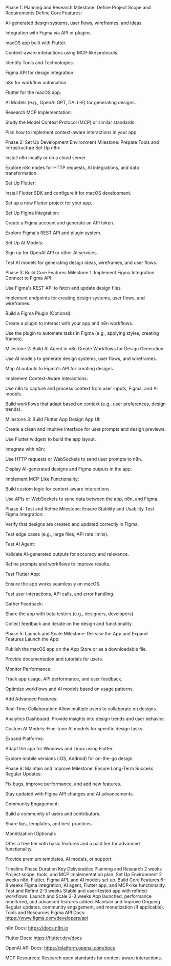 Phase 1: Planning and Research
Milestone: Define Project Scope and Requirements
Define Core Features:

AI-generated design systems, user flows, wireframes, and ideas.

Integration with Figma via API or plugins.

macOS app built with Flutter.

Context-aware interactions using MCP-like protocols.

Identify Tools and Technologies:

Figma API for design integration.

n8n for workflow automation.

Flutter for the macOS app.

AI Models (e.g., OpenAI GPT, DALL-E) for generating designs.

Research MCP Implementation:

Study the Model Context Protocol (MCP) or similar standards.

Plan how to implement context-aware interactions in your app.

Phase 2: Set Up Development Environment
Milestone: Prepare Tools and Infrastructure
Set Up n8n:

Install n8n locally or on a cloud server.

Explore n8n nodes for HTTP requests, AI integrations, and data transformation.

Set Up Flutter:

Install Flutter SDK and configure it for macOS development.

Set up a new Flutter project for your app.

Set Up Figma Integration:

Create a Figma account and generate an API token.

Explore Figma's REST API and plugin system.

Set Up AI Models:

Sign up for OpenAI API or other AI services.

Test AI models for generating design ideas, wireframes, and user flows.

Phase 3: Build Core Features
Milestone 1: Implement Figma Integration
Connect to Figma API:

Use Figma's REST API to fetch and update design files.

Implement endpoints for creating design systems, user flows, and wireframes.

Build a Figma Plugin (Optional):

Create a plugin to interact with your app and n8n workflows.

Use the plugin to automate tasks in Figma (e.g., applying styles, creating frames).

Milestone 2: Build AI Agent in n8n
Create Workflows for Design Generation:

Use AI models to generate design systems, user flows, and wireframes.

Map AI outputs to Figma's API for creating designs.

Implement Context-Aware Interactions:

Use n8n to capture and process context from user inputs, Figma, and AI models.

Build workflows that adapt based on context (e.g., user preferences, design trends).

Milestone 3: Build Flutter App
Design App UI:

Create a clean and intuitive interface for user prompts and design previews.

Use Flutter widgets to build the app layout.

Integrate with n8n:

Use HTTP requests or WebSockets to send user prompts to n8n.

Display AI-generated designs and Figma outputs in the app.

Implement MCP-Like Functionality:

Build custom logic for context-aware interactions.

Use APIs or WebSockets to sync data between the app, n8n, and Figma.

Phase 4: Test and Refine
Milestone: Ensure Stability and Usability
Test Figma Integration:

Verify that designs are created and updated correctly in Figma.

Test edge cases (e.g., large files, API rate limits).

Test AI Agent:

Validate AI-generated outputs for accuracy and relevance.

Refine prompts and workflows to improve results.

Test Flutter App:

Ensure the app works seamlessly on macOS.

Test user interactions, API calls, and error handling.

Gather Feedback:

Share the app with beta testers (e.g., designers, developers).

Collect feedback and iterate on the design and functionality.

Phase 5: Launch and Scale
Milestone: Release the App and Expand Features
Launch the App:

Publish the macOS app on the App Store or as a downloadable file.

Provide documentation and tutorials for users.

Monitor Performance:

Track app usage, API performance, and user feedback.

Optimize workflows and AI models based on usage patterns.

Add Advanced Features:

Real-Time Collaboration: Allow multiple users to collaborate on designs.

Analytics Dashboard: Provide insights into design trends and user behavior.

Custom AI Models: Fine-tune AI models for specific design tasks.

Expand Platforms:

Adapt the app for Windows and Linux using Flutter.

Explore mobile versions (iOS, Android) for on-the-go design.

Phase 6: Maintain and Improve
Milestone: Ensure Long-Term Success
Regular Updates:

Fix bugs, improve performance, and add new features.

Stay updated with Figma API changes and AI advancements.

Community Engagement:

Build a community of users and contributors.

Share tips, templates, and best practices.

Monetization (Optional):

Offer a free tier with basic features and a paid tier for advanced functionality.

Provide premium templates, AI models, or support.

Timeline
Phase	Duration	Key Deliverables
Planning and Research	2 weeks	Project scope, tools, and MCP implementation plan.
Set Up Environment	2 weeks	n8n, Flutter, Figma API, and AI models set up.
Build Core Features	6-8 weeks	Figma integration, AI agent, Flutter app, and MCP-like functionality.
Test and Refine	2-3 weeks	Stable and user-tested app with refined workflows.
Launch and Scale	2-3 weeks	App launched, performance monitored, and advanced features added.
Maintain and Improve	Ongoing	Regular updates, community engagement, and monetization (if applicable).
Tools and Resources
Figma API Docs: https://www.figma.com/developers/api

n8n Docs: https://docs.n8n.io

Flutter Docs: https://flutter.dev/docs

OpenAI API Docs: https://platform.openai.com/docs

MCP Resources: Research open standards for context-aware interactions.
